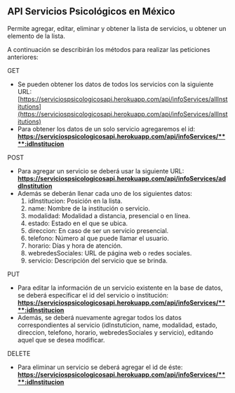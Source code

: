 ## API Servicios Psicológicos en México

Permite agregar, editar, eliminar y obtener la lista de servicios, u obtener un elemento de la lista.

A continuación se describirán los métodos para realizar las peticiones anteriores:

GET

* Se pueden obtener los datos de todos los servicios con la siguiente URL:
  [https://serviciospsicologicosapi.herokuapp.com/api/infoServices/allInstitutions](https://serviciospsicologicosapi.herokuapp.com/api/infoServices/allInstitutions)
* Para obtener los datos de un solo servicio agregaremos el id:
  **https://serviciospsicologicosapi.herokuapp.com/api/infoServices/****:idInstitucion**

POST

* Para agregar un servicio se deberá usar la siguiente URL:
  **https://serviciospsicologicosapi.herokuapp.com/api/infoServices/addInstitution**
* Además se deberán llenar cada uno de los siguientes datos:
  1. idInstitucion: Posición en la lista.
  2. name: Nombre de la institución o servicio.
  3. modalidad: Modalidad a distancia, presencial o en línea.
  4. estado: Estado en el que se ubica.
  5. direccion: En caso de ser un servicio presencial.
  6. telefono: Número al que puede llamar el usuario.
  7. horario: Días y hora de atención.
  8. webredesSociales: URL de página web o redes sociales.
  9. servicio: Descripción del servicio que se brinda.

PUT

* Para editar la información de un servicio existente en la base de datos, se deberá específicar el id del servicio o institución:
  **https://serviciospsicologicosapi.herokuapp.com/api/infoServices/****:idInstitucion**
* Además, se deberá nuevamente agregar todos los datos correspondientes al servicio (idInstuticion, name, modalidad, estado, direccion, telefono, horario, webredesSociales y servicio), editando aquel que se desea modificar.

DELETE

* Para eliminar un servicio se deberá agregar el id de éste:
  **https://serviciospsicologicosapi.herokuapp.com/api/infoServices/****:idInstitucion**

